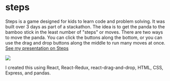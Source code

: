 # steps

Steps is a game designed for kids to learn code and problem solving. It was built over 3 days as part of a stackathon.
The idea is to get the panda to the bamboo stick in the least number of "steps" or moves. There are two ways to move the panda. You can click the buttons along the bottom, or you can use the drag and drop buttons along the middle to run many moves at once. [See my presentation on Steps](https://www.youtube.com/watch?v=iBTbdVNPmAw)

![](http://i67.tinypic.com/13znbid.png)

I created this using React, React-Redux, react-drag-and-drop, HTML, CSS, Express, and pandas.
